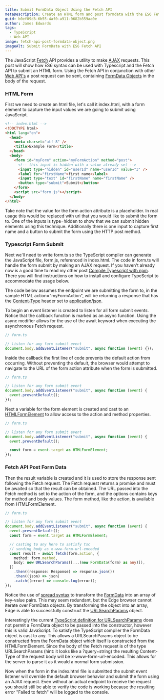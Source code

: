 ```yaml
---
title: Submit FormData Object Using the Fetch API
metaDescription: Create an HTML form and post formdata with the ES6 Fetch API and TypeScript.
guid: b0ef09d3-6b55-4af0-a911-0682b359aa0e
author: James Edwards
tags:
  - TypeScript
  - Web API
image: fetch-api-post-formdata-object.png
imageAlt: Submit FormData with ES6 Fetch API
---
```


The JavaScript [Fetch](https://developer.mozilla.org/en-US/docs/Web/API/Fetch_API/Using_Fetch) API provides a utility to make [AJAX](https://developer.mozilla.org/en-US/docs/Web/Guide/AJAX) requests. This post will show how ES6 syntax can be used with Typescript and the Fetch API to submit an HTML form. Using the Fetch API in conjunction with other [Web API's](https://developer.mozilla.org/en-US/docs/Web/API) a post request can be sent, containing [FormData Objects](https://developer.mozilla.org/en-US/docs/Web/API/FormData/Using_FormData_Objects) in the body of the request.

### HTML Form

First we need to create an html file, let's call it index.html, with a form element to capture the input values we are going to submit using JavaScript.

```html
<!-- index.html -->
<!DOCTYPE html>
<html lang="en">
  <head>
    <meta charset="utf-8" />
    <title>Example Form</title>
  </head>
  <body>
    <form id="myForm" action="myFormAction" method="post">
      <!-- this input is hidden with a value already set -->
      <input type="hidden" id="userId" name="userId" value="3" />
      <label for="firstName">first name</label>
      <input type="text" id="firstName" name="firstName" />
      <button type="submit">Submit</button>
    </form>
    <script src="form.js"></script>
  </body>
</html>
```

Take note that the value for the form action attribute is a placeholder. In real usage this would be replaced with url that you would like to submit the form to. One of the inputs is type=hidden to show that we can submit hidden elements using this technique. Additionally there is one input to capture first name and a button to submit the form using the HTTP post method.

### Typescript Form Submit

Next we'll need to write form.ts so the TypeScript compiler can generate the JavaScript file, form.js, referenced in index.html. The code in form.ts will handle the form submit by making an AJAX request. If you haven't already now is a good time to read my other post [Compile Typescript with npm](/npm-compile-typescript/). There you will find instructions on how to install and configure TypeScript to accommodate the usage below.

The code below assumes the endpoint we are submitting the form to, in the sample HTML action="myFormAction", will be returning a response that has the [Content-Type](https://developer.mozilla.org/en-US/docs/Web/HTTP/Headers/Content-Type) header set to [application/json](https://www.iana.org/assignments/media-types/application/json).

To begin an event listener is created to listen for all form submit events. Notice that the callback function is marked as an async function. Using the async modifier allows for the use of the await keyword when executing the asynchronous Fetch request.

```typescript
// form.ts

// listen for any form submit event
document.body.addEventListener("submit", async function (event) {});
```

Inside the callback the first line of code prevents the default action from occurring. Without preventing the default, the browser would attempt to navigate to the URL of the form action attribute when the form is submitted.

```typescript
// form.ts

// listen for any form submit event
document.body.addEventListener("submit", async function (event) {
  event.preventDefault();
});
```

Next a variable for the form element is created and cast to an [HTMLFormElement](https://developer.mozilla.org/en-US/docs/Web/API/HTMLFormElement) to allow access to the action and method properties.

```typescript
// form.ts

// listen for any form submit event
document.body.addEventListener("submit", async function (event) {
  event.preventDefault();

  const form = event.target as HTMLFormElement;
});
```

### Fetch API Post Form Data

Then the result variable is created and it is used to store the response sent following the Fetch request. The Fetch request returns a promise and must be awaited so that the result can be obtained. The URL passed into the Fetch method is set to the action of the form, and the options contains keys for method and body values. The form method, like the action, is available from HTMLFormElement.

```typescript
// form.ts

// listen for any form submit event
document.body.addEventListener("submit", async function (event) {
  event.preventDefault();
  const form = event.target as HTMLFormElement;

  // casting to any here to satisfy tsc
  // sending body as x-www-form-url-encoded
  const result = await fetch(form.action, {
    method: form.method,
    body: new URLSearchParams([...(new FormData(form) as any)]),
  })
    .then((response: Response) => response.json())
    .then((json) => json)
    .catch((error) => console.log(error));
});
```

Notice the use of [spread syntax](https://developer.mozilla.org/en-US/docs/Web/JavaScript/Reference/Operators/Spread_syntax) to transform the [FormData](https://developer.mozilla.org/en-US/docs/Web/API/FormData) into an array of key-value pairs. This may seem redundant, but the Edge browser cannot iterate over FormData objects. By transforming the object into an array, Edge is able to successfully construct the [URLSearchParams](https://developer.mozilla.org/en-US/docs/Web/API/URLSearchParams) object.

Interestingly the current [TypeScript definition for URLSearchParams](https://github.com/microsoft/TypeScript/blob/75301c8e2ce498359a6b33c3f9c9a6a1bd5980c0/lib/lib.dom.d.ts#L16109) does not permit a FormData object to be passed into the constructor, however this is valid JavaScript. To satisfy the TypeScript compiler the FormData object is cast to any. This allows a URLSearchParams object to be constructed from the FormData object which itself is constructed from the HTMLFormElement. Since the body of the Fetch request is of the type URLSearchParams (hint: it looks like a ?query=string) the resulting Content-Type of the request body will be x-www-form-url-encoded. This allows for the server to parse it as it would a normal form submission.

Now when the form in the index.html file is submitted the submit event listener will override the default browser behavior and submit the form using an AJAX request. Even without an actual endpoint to receive the request you should still be able to verify the code is working because the resulting error "Failed to fetch" will be logged to the console.
